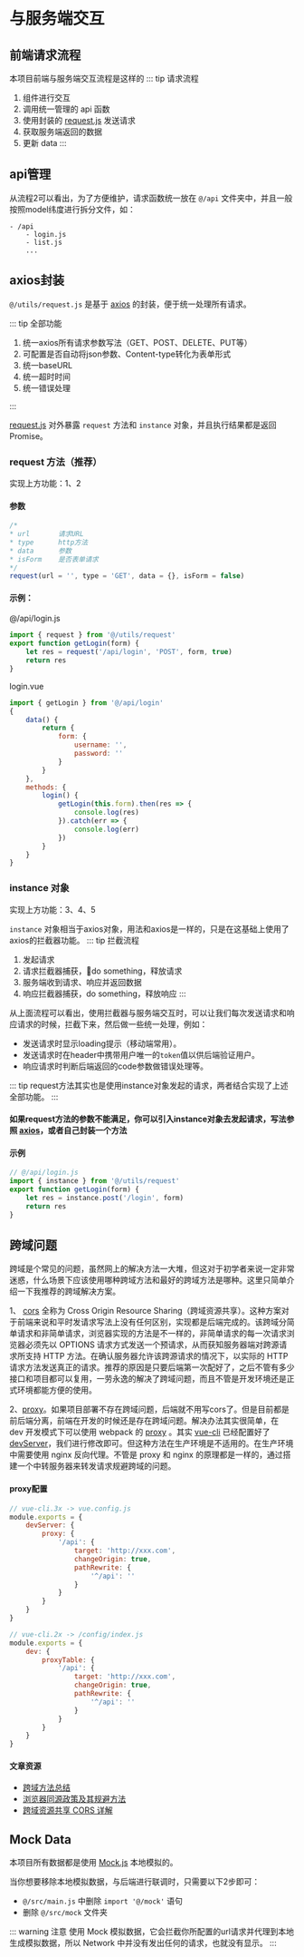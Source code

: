 # 与服务端交互

## 前端请求流程
本项目前端与服务端交互流程是这样的
::: tip 请求流程
1. 组件进行交互
2. 调用统一管理的 api 函数
3. 使用封装的 [request.js](https://github.com/uncleLian/vue-blog/blob/master/src/utils/request.js) 发送请求
4. 获取服务端返回的数据
5. 更新 data
:::

## api管理
从流程2可以看出，为了方便维护，请求函数统一放在 `@/api` 文件夹中，并且一般按照model纬度进行拆分文件，如：
```
- /api
    - login.js
    - list.js
    ...
```

## axios封装
`@/utils/request.js` 是基于 [axios](https://github.com/axios/axios) 的封装，便于统一处理所有请求。

::: tip 全部功能

1. 统一axios所有请求参数写法（GET、POST、DELETE、PUT等）
2. 可配置是否自动将json参数、Content-type转化为表单形式
3. 统一baseURL
4. 统一超时时间
5. 统一错误处理

:::

[request.js](https://github.com/uncleLian/vue-blog/blob/master/src/utils/request.js) 对外暴露 `request` 方法和 `instance` 对象，并且执行结果都是返回Promise。

### request 方法（推荐）
实现上方功能：1、2

#### 参数
```js
/*
* url       请求URL 
* type      http方法
* data      参数
* isForm    是否表单请求
*/
request(url = '', type = 'GET', data = {}, isForm = false)
```

#### 示例：

@/api/login.js
```js
import { request } from '@/utils/request'
export function getLogin(form) {
    let res = request('/api/login', 'POST', form, true)
    return res
}
```
login.vue
```js
import { getLogin } from '@/api/login'
{
    data() {
        return {
            form: {
                username: '',
                password: ''
            }
        }
    },
    methods: {
        login() {
            getLogin(this.form).then(res => {
                console.log(res)
            }).catch(err => {
                console.log(err)
            })
        }
    }
}
```

### instance 对象
实现上方功能：3、4、5

`instance` 对象相当于axios对象，用法和axios是一样的，只是在这基础上使用了axios的拦截器功能。
::: tip 拦截流程
1. 发起请求
2. 请求拦截器捕获，do something，释放请求
3. 服务端收到请求、响应并返回数据
4. 响应拦截器捕获，do something，释放响应
:::

从上面流程可以看出，使用拦截器与服务端交互时，可以让我们每次发送请求和响应请求的时候，拦截下来，然后做一些统一处理，例如：
- 发送请求时显示loading提示（移动端常用）。
- 发送请求时在header中携带用户唯一的`token`值以供后端验证用户。
- 响应请求时判断后端返回的code参数做错误处理等。


::: tip
request方法其实也是使用instance对象发起的请求，两者结合实现了上述全部功能。
:::

#### 如果request方法的参数不能满足，你可以引入instance对象去发起请求，写法参照 [axios](https://github.com/axios/axios)，或者自己封装一个方法

#### 示例
```js
// @/api/login.js
import { instance } from '@/utils/request'
export function getLogin(form) {
    let res = instance.post('/login', form)
    return res
}
```

## 跨域问题

跨域是个常见的问题，虽然网上的解决方法一大堆，但这对于初学者来说一定非常迷惑，什么场景下应该使用哪种跨域方法和最好的跨域方法是哪种。这里只简单介绍一下我推荐的跨域解决方案。

1、 [cors](http://www.ruanyifeng.com/blog/2016/04/cors.html) 全称为 Cross Origin Resource Sharing（跨域资源共享）。这种方案对于前端来说和平时发请求写法上没有任何区别，实现都是后端完成的。该跨域分简单请求和非简单请求，浏览器实现的方法是不一样的，非简单请求的每一次请求浏览器必须先以 OPTIONS 请求方式发送一个预请求，从而获知服务器端对跨源请求所支持 HTTP 方法。在确认服务器允许该跨源请求的情况下，以实际的 HTTP 请求方法发送真正的请求。推荐的原因是只要后端第一次配好了，之后不管有多少接口和项目都可以复用，一劳永逸的解决了跨域问题，而且不管是开发环境还是正式环境都能方便的使用。

2、[proxy](https://doc.webpack-china.org/configuration/dev-server/#devserver-proxy)。如果项目部署不存在跨域问题，后端就不用写cors了。但是目前都是前后端分离，前端在开发的时候还是存在跨域问题。解决办法其实很简单，在 dev 开发模式下可以使用 webpack 的 [proxy](https://doc.webpack-china.org/configuration/dev-server/#devserver-proxy)  。其实 [vue-cli](https://cli.vuejs.org/zh/) 已经配置好了[devServer](https://webpack.docschina.org/configuration/dev-server/#devserver)，我们进行修改即可。但这种方法在生产环境是不适用的。在生产环境中需要使用 nginx 反向代理。不管是 proxy 和 nginx 的原理都是一样的，通过搭建一个中转服务器来转发请求规避跨域的问题。

#### proxy配置
```js
// vue-cli.3x -> vue.config.js
module.exports = {
    devServer: {
        proxy: {
            '/api': {
                target: 'http://xxx.com',
                changeOrigin: true,
                pathRewrite: {
                    '^/api': ''
                }
            }
        }
    }
}

// vue-cli.2x -> /config/index.js
module.exports = {
    dev: {
        proxyTable: {
            '/api': {
                target: 'http://xxx.com',
                changeOrigin: true,
                pathRewrite: {
                    '^/api': ''
                }
            }
        }
    }
}
```

#### 文章资源
- [跨域方法总结](https://juejin.im/post/5815f4abbf22ec006893b431)
- [浏览器同源政策及其规避方法](http://www.ruanyifeng.com/blog/2016/04/same-origin-policy.html)
- [跨域资源共享 CORS 详解](http://www.ruanyifeng.com/blog/2016/04/cors.html)

## Mock Data
本项目所有数据都是使用 [Mock.js](https://github.com/nuysoft/Mock) 本地模拟的。

当你想要移除本地模拟数据，与后端进行联调时，只需要以下2步即可：
- `@/src/main.js` 中删除 `import '@/mock'` 语句
- 删除 `@/src/mock` 文件夹

::: warning 注意
使用 Mock 模拟数据，它会拦截你所配置的url请求并代理到本地生成模拟数据，所以 Network 中并没有发出任何的请求，也就没有显示。
:::